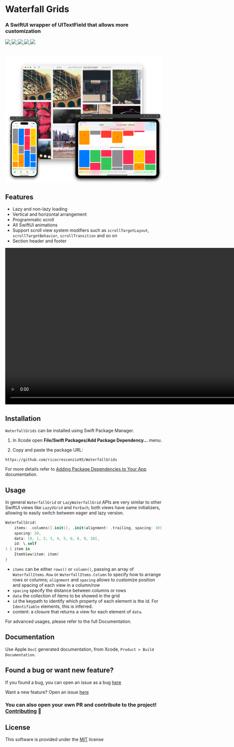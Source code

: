# Waterfall Grids

### A SwiftUI wrapper of UITextField that allows more customization

<p>
  <a href="https://github.com/ricocrescenzio95/WaterfallGrids/releases">
    <img src="https://img.shields.io/github/v/release/ricocrescenzio95/WaterfallGrids?include_prereleases&label=Swift%20Package%20Manager">
  </a>
  <a href="https://swiftpackageindex.com/ricocrescenzio95/WaterfallGrids">
    <img src="https://img.shields.io/endpoint?url=https%3A%2F%2Fswiftpackageindex.com%2Fapi%2Fpackages%2Fricocrescenzio95%2FWaterfallGrids%2Fbadge%3Ftype%3Dswift-versions">
  </a>
  <a href="https://swiftpackageindex.com/ricocrescenzio95/WaterfallGrids">
    <img src="https://img.shields.io/endpoint?url=https%3A%2F%2Fswiftpackageindex.com%2Fapi%2Fpackages%2Fricocrescenzio95%2FWaterfallGrids%2Fbadge%3Ftype%3Dplatforms">
  </a>
  <a href="https://saythanks.io/to/rico.crescenzio">
    <img src="https://img.shields.io/badge/SayThanks.io-%E2%98%BC-1EAEDB.svg">
  </a>
  <a href="https://www.paypal.com/donate/?hosted_button_id=RWDBC8TS5CNVA">
    <img src="https://img.shields.io/badge/$-donate-ff69b4.svg?maxAge=2592000&amp;style=flat">
  </a>
</p>

<p align="center">
  <br>
<img src="./Sources/WaterfallGrids/Documentation.docc/Resources/all@3x.png" alt="Markdownify" width="800">
</p>

## Features

- Lazy and non-lazy loading
- Vertical and horizontal arrangement
- Programmatic scroll
- All SwiftUI animations
- Support scroll view system modifiers such as `scrollTargetLayout`, `scrollTargetBehavior`, `scrollTransition` and so on
- Section header and footer


<p align="center">
<video height="500" controls autoplay loop>
  <source src="./Sources/WaterfallGrids/Documentation.docc/Resources/reorder.mp4" type="video/mp4">
</video>
</p>

## Installation

`WaterfallGrids` can be installed using Swift Package Manager.

1. In Xcode open **File/Swift Packages/Add Package Dependency...** menu.

2. Copy and paste the package URL:

```
https://github.com/ricocrescenzio95/WaterfallGrids
```

For more details refer to [Adding Package Dependencies to Your App](https://developer.apple.com/documentation/xcode/adding_package_dependencies_to_your_app) documentation.

## Usage

In general `WaterfallGrid` or `LazyWaterfallGrid` APIs are very similar to other SwiftUI views like `LazyVGrid` and `ForEach`; both views have same initializers, allowing to easily switch between eager and lazy version.

```swift
WaterfallGrid(
	items: .columns([.init(), .init(alignment: .trailing, spacing: 10)]),
	spacing: 20,
	data: [0, 1, 2, 3, 4, 5, 6, 8, 9, 10],
	id: \.self
) { item in
	ItemView(item: item)
}

```

- `items` can be either `rows()` or `column()`, passing an array of `WaterfallItems.Row` or `WaterfallItems.Column` to specify how to arrange rows or columns; `alignment` and `spacing` allows to customize position and spacing of each view in a column/row
- `spacing` specify the distance between columns or rows
- `data` the collection of items to be showed in the grid
- `id` the keypath to identify which property of each element is the id. For `Identifiable` elements, this is inferred.
- content: a closure that returns a view for each element of `data`.


For advanced usages, please refer to the full Documentation.

## Documentation

Use Apple `DocC` generated documentation, from Xcode, `Product > Build Documentation`.


## Found a bug or want new feature?

If you found a bug, you can open an issue as a bug [here](https://github.com/ricocrescenzio95/WaterfallGrids/issues/new?assignees=ricocrescenzio95&labels=bug&template=bug_report.md&title=%5BBUG%5D)

Want a new feature? Open an issue [here](https://github.com/ricocrescenzio95/WaterfallGrids/issues/new?assignees=ricocrescenzio95&labels=enhancement&template=feature_request.md&title=%5BNEW%5D)

### You can also open your own PR and contribute to the project! [Contributing](CONTRIBUTING.md) 🤝

## License

This software is provided under the [MIT](LICENSE.md) license